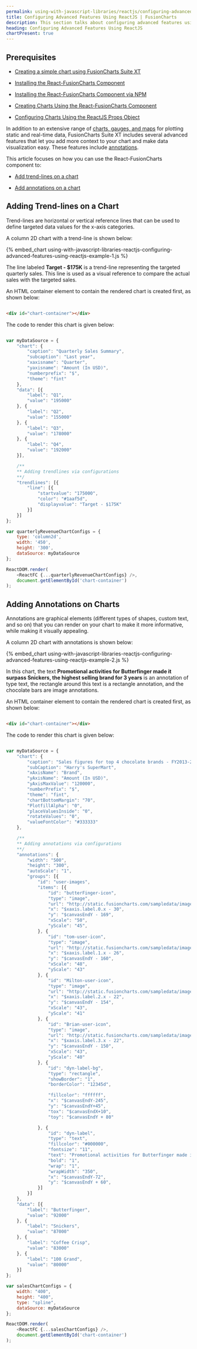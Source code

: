 ```yaml
---
permalink: using-with-javascript-libraries/reactjs/configuring-advanced-features-using-reactjs.html
title: Configuring Advanced Features Using ReactJS | FusionCharts
description: This section talks about configuring advanced features using ReactJS. These features include annotations, drill-down charts, trend-lines, events, etc
heading: Configuring Advanced Features Using ReactJS
chartPresent: true
---
```


## Prerequisites

* [Creating a simple chart using FusionCharts Suite XT](/getting-started/building-your-first-chart)

* [Installing the React-FusionCharts Component](/using-with-javascript-libraries/reactjs/introduction)

* [Installing the React-FusionCharts Component via NPM](/using-with-javascript-libraries/reactjs/install-fusioncharts-reactjs-component-via-npm)

* [Creating Charts Using the React-FusionCharts Component](/using-with-javascript-libraries/reactjs/creating-charts-using-the-react-fusioncharts-component)

* [Configuring Charts Using the ReactJS Props Object](/using-with-javascript-libraries/reactjs/configuring-charts-using-the-reactjs-props-object)

In addition to an extensive range of [charts, gauges, and maps](http://www.fusioncharts.com/charts/) for plotting static and real-time data, FusionCharts Suite XT includes several advanced features that let you add more context to your chart and make data visualization easy. These features include [annotations](/advanced-charting/annotations/introduction).

This article focuses on how you can use the React-FusionCharts component to: 

* <a href="/using-with-javascript-libraries/reactjs/configuring-advanced-features-using-reactjs#adding-trend-lines-on-a-chart" class="smoth-scroll">Add trend-lines on a chart</a>

* <a href="/using-with-javascript-libraries/reactjs/configuring-advanced-features-using-reactjs#adding-annotations-on-charts" class="smoth-scroll">Add annotations on a chart</a>

## Adding Trend-lines on a Chart

Trend-lines are horizontal or vertical reference lines that can be used to define targeted data values for the x-axis categories.

A column 2D chart with a trend-line is shown below:

{% embed_chart using-with-javascript-libraries-reactjs-configuring-advanced-features-using-reactjs-example-1.js %}

The line labeled __Target - $175K__ is a trend-line representing the targeted quarterly sales. This line is used as a visual reference to compare the actual sales with the targeted sales.

An HTML container element to contain the rendered chart is created first, as shown below:

```html

<div id="chart-container"></div>

```

The code to render this chart is given below:

```javascript

var myDataSource = {
    "chart": {
        "caption": "Quarterly Sales Summary",
        "subcaption": "Last year",
        "xaxisname": "Quarter",
        "yaxisname": "Amount (In USD)",
        "numberprefix": "$",
        "theme": "fint"
    },
    "data": [{
        "label": "Q1",
        "value": "195000"
    }, {
        "label": "Q2",
        "value": "155000"
    }, {
        "label": "Q3",
        "value": "178000"
    }, {
        "label": "Q4",
        "value": "192000"
    }],

    /**
    ** Adding trendlines via configurations
    **/
    "trendlines": [{
        "line": [{
            "startvalue": "175000",
            "color": "#1aaf5d",
            "displayvalue": "Target - $175K"
        }]
    }]
};

var quarterlyRevenueChartConfigs = {
    type: 'column2d',
    width: '450',
    height: '300',
    dataSource: myDataSource
};

ReactDOM.render(
    <ReactFC {...quarterlyRevenueChartConfigs} />,
    document.getElementById('chart-container')
);

```

## Adding Annotations on Charts

Annotations are graphical elements (different types of shapes, custom text, and so on) that you can render on your chart to make it more informative, while making it visually appealing.

A column 2D chart with annotations is shown below:

{% embed_chart using-with-javascript-libraries-reactjs-configuring-advanced-features-using-reactjs-example-2.js %}

In this chart, the text __Promotional activities for Butterfinger made it surpass Snickers, the highest selling brand for 3 years__ is an annotation of type text, the rectangle around this text is a rectangle annotation, and the chocolate bars are image annotations.

An HTML container element to contain the rendered chart is created first, as shown below:

```html

<div id="chart-container"></div>

```

The code to render this chart is given below:

```javascript

var myDataSource = {
    "chart": {
        "caption": "Sales figures for top 4 chocolate brands - FY2013-2014",
        "subCaption": "Harry's SuperMart",
        "xAxisName": "Brand",
        "yAxisName": "Amount (In USD)",
        "yAxisMaxValue": "120000",
        "numberPrefix": "$",
        "theme": "fint",
        "chartBottomMargin": "70",
        "PlotfillAlpha": "0",
        "placeValuesInside": "0",
        "rotateValues": "0",
        "valueFontColor": "#333333"
    },

    /**
    ** Adding annotations via configurations
    **/
    "annotations": {
        "width": "500",
        "height": "300",
        "autoScale": "1",
        "groups": [{
            "id": "user-images",
            "items": [{
                "id": "butterFinger-icon",
                "type": "image",
                "url": "http://static.fusioncharts.com/sampledata/images/butterFinger.png", /** Path to the graphical element **/
                "x": "$xaxis.label.0.x - 30",
                "y": "$canvasEndY - 169",
                "xScale": "50",
                "yScale": "45",
            }, {
                "id": "tom-user-icon",
                "type": "image",
                "url": "http://static.fusioncharts.com/sampledata/images/snickrs.png",
                "x": "$xaxis.label.1.x - 26",
                "y": "$canvasEndY - 160",
                "xScale": "48",
                "yScale": "43"
            }, {
                "id": "Milton-user-icon",
                "type": "image",
                "url": "http://static.fusioncharts.com/sampledata/images/coffee_crisp.png",
                "x": "$xaxis.label.2.x - 22",
                "y": "$canvasEndY - 154",
                "xScale": "43",
                "yScale": "41"
            }, {
                "id": "Brian-user-icon",
                "type": "image",
                "url": "http://static.fusioncharts.com/sampledata/images/100grand.png",
                "x": "$xaxis.label.3.x - 22",
                "y": "$canvasEndY - 150",
                "xScale": "43",
                "yScale": "40"
            }, {
                "id": "dyn-label-bg",
                "type": "rectangle",
                "showBorder": "1",
                "borderColor": "12345d",

                "fillcolor": "ffffff",
                "x": "$canvasEndY-245",
                "y": "$canvasEndY+45",
                "tox": "$canvasEndX+10",
                "toy": "$canvasEndY + 80"

            }, {
                "id": "dyn-label",
                "type": "text",
                "fillcolor": "#000000",
                "fontsize": "11",
                "text": "Promotional activities for Butterfinger made it surpass Snickers, the highest selling brand for 3 years",
                "bold": "1",
                "wrap": "1",
                "wrapWidth": "350",
                "x": "$canvasEndY-72",
                "y": "$canvasEndY + 60",
            }]
        }]
    },
    "data": [{
        "label": "Butterfinger",
        "value": "92000"
    }, {
        "label": "Snickers",
        "value": "87000"
    }, {
        "label": "Coffee Crisp",
        "value": "83000"
    }, {
        "label": "100 Grand",
        "value": "80000"
    }]
};

var salesChartConfigs = {
    width: "400",
    height: "400",
    type: "spline",
    dataSource: myDataSource
};

ReactDOM.render(
    <ReactFC {...salesChartConfigs} />,
    document.getElementById('chart-container')
);

```


